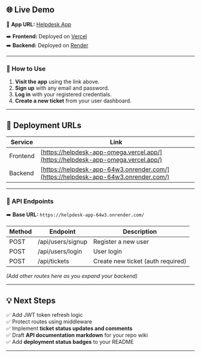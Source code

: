## 🌐 Live Demo

🚀 **App URL:** [Helpdesk App](https://helpdesk-app-omega.vercel.app/)

➡️ **Frontend:** Deployed on [Vercel](https://vercel.com/)  
➡️ **Backend:** Deployed on [Render](https://render.com/)

---

### 📝 How to Use

1. **Visit the app** using the link above.  
2. **Sign up** with any email and password.  
3. **Log in** with your registered credentials.  
4. **Create a new ticket** from your user dashboard.

---

## 🔗 Deployment URLs

| Service  | Link |
|----------|------|
| Frontend | [https://helpdesk-app-omega.vercel.app/](https://helpdesk-app-omega.vercel.app/) |
| Backend  | [https://helpdesk-app-64w3.onrender.com/](https://helpdesk-app-64w3.onrender.com/) |

---

### 📡 API Endpoints

➡️ **Base URL:** `https://helpdesk-app-64w3.onrender.com/`

| Method | Endpoint        | Description               |
|--------|-----------------|---------------------------|
| POST   | /api/users/signup | Register a new user      |
| POST   | /api/users/login  | User login               |
| POST   | /api/tickets    | Create new ticket (auth required) |

*(Add other routes here as you expand your backend)*

---

## 💡 Next Steps

✅ Add JWT token refresh logic  
✅ Protect routes using middleware  
✅ Implement **ticket status updates and comments**  
✅ Draft **API documentation markdown** for your repo wiki  
✅ Add **deployment status badges** to your README

---


